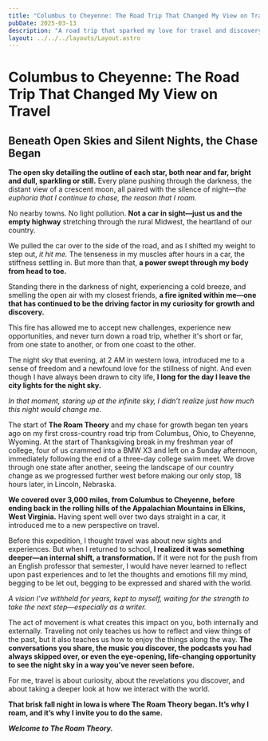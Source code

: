 ```yaml
---
title: "Columbus to Cheyenne: The Road Trip That Changed My View on Travel1"
pubDate: 2025-03-13
description: "A road trip that sparked my love for travel and discovery."
layout: ../../../layouts/Layout.astro
---
```


# Columbus to Cheyenne: The Road Trip That Changed My View on Travel

## Beneath Open Skies and Silent Nights, the Chase Began

**The open sky detailing the outline of each star, both near and far, bright and dull, sparkling or still.** Every plane pushing through the darkness, the distant view of a crescent moon, all paired with the silence of night—_the euphoria that I continue to chase, the reason that I roam._

No nearby towns. No light pollution. **Not a car in sight—just us and the empty highway** stretching through the rural Midwest, the heartland of our country.

We pulled the car over to the side of the road, and as I shifted my weight to step out, _it hit me._ The tenseness in my muscles after hours in a car, the stiffness settling in. But more than that, **a power swept through my body from head to toe.**

Standing there in the darkness of night, experiencing a cold breeze, and smelling the open air with my closest friends, **a fire ignited within me—one that has continued to be the driving factor in my curiosity for growth and discovery.**

This fire has allowed me to accept new challenges, experience new opportunities, and never turn down a road trip, whether it's short or far, from one state to another, or from one coast to the other.

The night sky that evening, at 2 AM in western Iowa, introduced me to a sense of freedom and a newfound love for the stillness of night. And even though I have always been drawn to city life, **I long for the day I leave the city lights for the night sky.**

_In that moment, staring up at the infinite sky, I didn’t realize just how much this night would change me._

The start of **The Roam Theory** and my chase for growth began ten years ago on my first cross-country road trip from Columbus, Ohio, to Cheyenne, Wyoming. At the start of Thanksgiving break in my freshman year of college, four of us crammed into a BMW X3 and left on a Sunday afternoon, immediately following the end of a three-day college swim meet. We drove through one state after another, seeing the landscape of our country change as we progressed further west before making our only stop, 18 hours later, in Lincoln, Nebraska.

**We covered over 3,000 miles, from Columbus to Cheyenne, before ending back in the rolling hills of the Appalachian Mountains in Elkins, West Virginia.** Having spent well over two days straight in a car, it introduced me to a new perspective on travel.

Before this expedition, I thought travel was about new sights and experiences. But when I returned to school, **I realized it was something deeper—an internal shift, a transformation.** If it were not for the push from an English professor that semester, I would have never learned to reflect upon past experiences and to let the thoughts and emotions fill my mind, begging to be let out, begging to be expressed and shared with the world.

_A vision I’ve withheld for years, kept to myself, waiting for the strength to take the next step—especially as a writer._

The act of movement is what creates this impact on you, both internally and externally. Traveling not only teaches us how to reflect and view things of the past, but it also teaches us how to enjoy the things along the way. **The conversations you share, the music you discover, the podcasts you had always skipped over, or even the eye-opening, life-changing opportunity to see the night sky in a way you’ve never seen before.**

For me, travel is about curiosity, about the revelations you discover, and about taking a deeper look at how we interact with the world.

**That brisk fall night in Iowa is where The Roam Theory began. It’s why I roam, and it’s why I invite you to do the same.**

_**Welcome to The Roam Theory.**_

